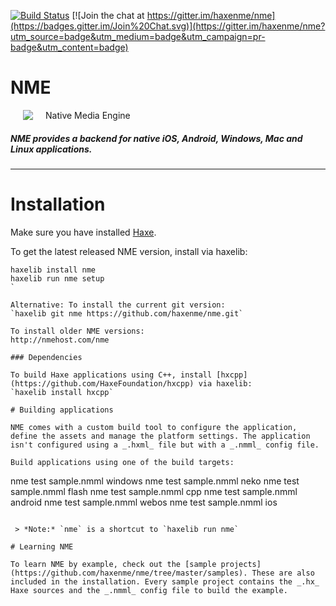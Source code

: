 [![Build Status](https://travis-ci.org/haxenme/nme.png?branch=master)](https://travis-ci.org/haxenme/nme) [![Join the chat at https://gitter.im/haxenme/nme](https://badges.gitter.im/Join%20Chat.svg)](https://gitter.im/haxenme/nme?utm_source=badge&utm_medium=badge&utm_campaign=pr-badge&utm_content=badge)

NME
===
<img src="http://www.nmehost.com/wp-content/uploads/2014/02/nme96.png" align="left" hspace=20/>
Native Media Engine

##### NME provides a backend for native iOS, Android, Windows, Mac and Linux applications.

---

# Installation

Make sure you have installed [Haxe](http://www.haxe.org).

To get the latest released NME version, install via haxelib:  
```
haxelib install nme
haxelib run nme setup
`

Alternative: To install the current git version:  
`haxelib git nme https://github.com/haxenme/nme.git`

To install older NME versions:  
http://nmehost.com/nme

### Dependencies

To build Haxe applications using C++, install [hxcpp](https://github.com/HaxeFoundation/hxcpp) via haxelib:  
`haxelib install hxcpp` 

# Building applications

NME comes with a custom build tool to configure the application, define the assets and manage the platform settings. The application isn't configured using a _.hxml_ file but with a _.nmml_ config file.

Build applications using one of the build targets:
```
nme test sample.nmml windows
nme test sample.nmml neko
nme test sample.nmml flash
nme test sample.nmml cpp
nme test sample.nmml android
nme test sample.nmml webos
nme test sample.nmml ios
````

 > *Note:* `nme` is a shortcut to `haxelib run nme`

# Learning NME

To learn NME by example, check out the [sample projects](https://github.com/haxenme/nme/tree/master/samples). These are also included in the installation. Every sample project contains the _.hx_ Haxe sources and the _.nmml_ config file to build the example.

